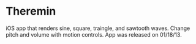 Theremin
======
iOS app that renders sine, square, traingle, and sawtooth waves. Change pitch and volume with motion controls.
 App was released on 01/18/13.
